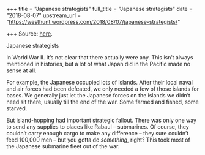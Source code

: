 +++
title = "Japanese strategists"
full_title = "Japanese strategists"
date = "2018-08-07"
upstream_url = "https://westhunt.wordpress.com/2018/08/07/japanese-strategists/"

+++
Source: [here](https://westhunt.wordpress.com/2018/08/07/japanese-strategists/).

Japanese strategists

In World War II. It’s not clear that there actually were any. This
isn’t always mentioned in histories, but a lot of what Japan did in the
Pacific made no sense at all.

For example, the Japanese occupied lots of islands. After their local
naval and air forces had been defeated, we only needed a few of those
islands for bases. We generally just let the Japanese forces on the
islands we didn’t need sit there, usually till the end of the war. Some
farmed and fished, some starved.

But island-hopping had important strategic fallout. There was only one
way to send any supplies to places like Rabaul – submarines. Of course,
they couldn’t carry enough cargo to make any difference – they sure
couldn’t feed 100,000 men – but you gotta do *something*, right? This
took most of the Japanese submarine fleet out of the war.





